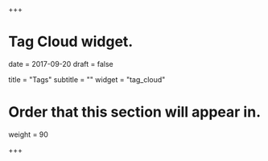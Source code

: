 +++
# Tag Cloud widget.

date = 2017-09-20
draft = false

title = "Tags"
subtitle = ""
widget = "tag_cloud"

# Order that this section will appear in.
weight = 90

+++
